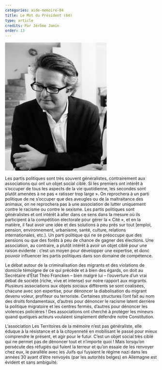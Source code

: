 ```yaml
---
categories: aide-memoire-84
title: Le Mot du Président (84)
type: article
credits: Par Jérôme Jamin
order: 13
---
```

![Jérôme Jamin](/assets/uploads/am-84-jerome-jamin.jpg)



Les partis politiques sont très souvent généralistes, contrairement aux associations qui ont un objet social ciblé. Si les premiers ont intérêt à s’occuper de tous les aspects de la vie quotidienne, les secondes sont plutôt amenées à ne pas « ratisser trop large ». On reprochera à un parti politique de ne s’occuper que des aveugles ou de la maltraitance des animaux, on ne reprochera pas à une association de lutter uniquement contre le racisme ou contre le sexisme. Les partis politiques sont généralistes et ont intérêt à aller dans ce sens dans la mesure où ils participent à la compétition électorale pour gérer la « Cité », et en la matière, il faut avoir une idée et des solutions à peu près sur tout (emploi, pension, environnement, urbanisme, santé, culture, relations internationales, etc.). Un parti politique qui ne se préoccupe que des pensions ou que des forêts à peu de chance de gagner des élections. Une association, au contraire, a plutôt intérêt à avoir un objet ciblé pour une raison évidente : c’est un moyen pour développer une expertise, et donc pouvoir influencer les partis politiques dans son domaine de compétence.



Le débat autour de la criminalisation des migrants et des violations de domicile témoigne de ce qui précède et à bien des égards, on doit au Secrétaire d’État Théo Francken – bien malgré lui – l’ouverture d’un vrai débat de société (riche, vive et intense) sur notre rapport aux migrants. Plusieurs associations aux objets sociaux différents se sont coalisées, chacune avec son expertise, pour dénoncer la diabolisation du migrant devenu voleur, profiteur ou terroriste. Certaines structures l’ont fait au nom des droits fondamentaux, d’autres pour dénoncer le racisme latent derrière la politique migratoire et les centres fermés, d’autres pour dénoncer les violences policières ! Des associations ont cherché à protéger les mineurs quand quelques acteurs voulaient simplement défendre notre Constitution.



L’association Les Territoires de la mémoire n’est pas généraliste, elle éduque à la résistance et à la citoyenneté en mobilisant le passé pour mieux comprendre le présent, et agir pour le futur. C’est un objet social très ciblé qui ne permet pas de dénoncer tout et n’importe quoi ! Mais lorsqu’on persécute des réfugiés qui fuient la terreur et qu’on essaie de les renvoyer chez eux, le parallèle avec les Juifs qui fuyaient le régime nazi dans les années 30 avant d’être renvoyés (par les autorités belges) en Allemagne est évident et sans ambiguïté.

